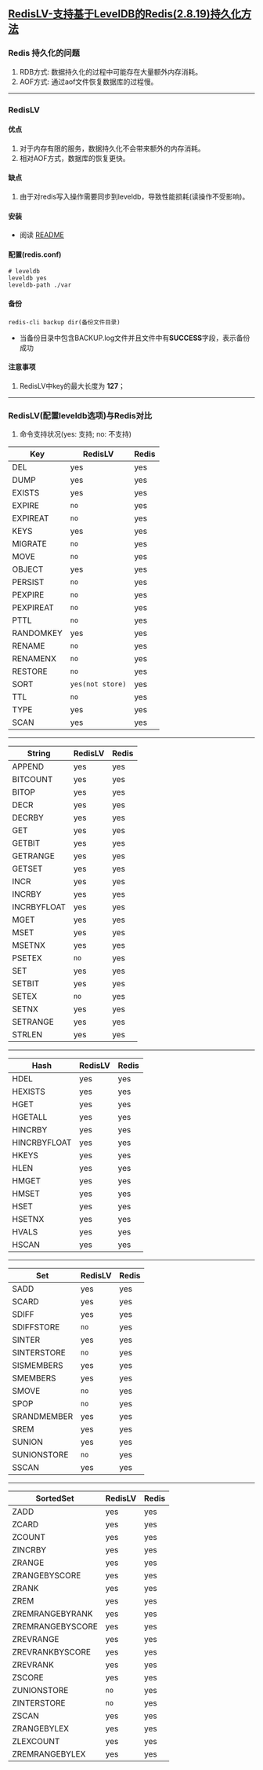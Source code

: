 [RedisLV-支持基于LevelDB的Redis(2.8.19)持久化方法](https://github.com/ivanabc/RedisLV)
---

### Redis 持久化的问题
1. RDB方式: 数据持久化的过程中可能存在大量额外内存消耗。
2. AOF方式: 通过aof文件恢复数据库的过程慢。

---
### RedisLV 

#### 优点
1. 对于内存有限的服务，数据持久化不会带来额外的内存消耗。
2. 相对AOF方式，数据库的恢复更快。

#### 缺点

1. 由于对redis写入操作需要同步到leveldb，导致性能损耗(读操作不受影响)。

#### 安装
* 阅读 [README](README)

#### 配置(redis.conf)
~~~
# leveldb 
leveldb yes
leveldb-path ./var 
~~~

#### 备份
```
redis-cli backup dir(备份文件目录)
```
* 当备份目录中包含BACKUP.log文件并且文件中有**SUCCESS**字段，表示备份成功

#### 注意事项
1. RedisLV中key的最大长度为 **127**；

---
### RedisLV(配置leveldb选项)与Redis对比

1. 命令支持状况(yes: 支持; no: 不支持)


| Key         |  RedisLV       | Redis        |
|-------------|----------------| -------------|
| DEL         |       yes      |      yes     |
| DUMP        |       yes      |      yes     |
| EXISTS      |       yes      |      yes     |
| EXPIRE      |       `no`     |      yes     |
| EXPIREAT    |       `no`     |      yes     |
| KEYS        |       yes      |      yes     |
| MIGRATE     |       `no`     |      yes     |
| MOVE        |       `no`     |      yes     |
| OBJECT      |       yes      |      yes     |
| PERSIST     |       `no`     |      yes     |
| PEXPIRE     |       `no`     |      yes     |
| PEXPIREAT   |       `no`     |      yes     |
| PTTL        |       `no`     |      yes     |
| RANDOMKEY   |       yes      |      yes     |
| RENAME      |       `no`     |      yes     |
| RENAMENX    |       `no`     |      yes     |
| RESTORE     |       `no`     |      yes     |
| SORT        |`yes(not store)`|      yes     |
| TTL         |       `no`     |      yes     |
| TYPE        |       yes      |      yes     |
| SCAN        |       yes      |      yes     |

---

| String      | RedisLV        | Redis        |
|-------------|----------------|--------------|
| APPEND      |       yes      |      yes     |
| BITCOUNT    |       yes      |      yes     |
| BITOP       |       yes      |      yes     |
| DECR        |       yes      |      yes     |
| DECRBY      |       yes      |      yes     |
| GET	        |       yes      |      yes     |
| GETBIT      |       yes      |      yes     |
| GETRANGE    |       yes      |      yes     |
| GETSET      |       yes      |      yes     |
| INCR        |       yes      |      yes     |
| INCRBY      |       yes      |      yes     |
| INCRBYFLOAT |       yes      |      yes     |
| MGET        |       yes      |      yes     |
| MSET        |       yes      |      yes     |
| MSETNX      |       yes      |      yes     |
| PSETEX      |       `no`     |      yes     |
| SET         |       yes      |      yes     |
| SETBIT      |       yes      |      yes     |
| SETEX       |       `no`     |      yes     |
| SETNX       |       yes      |      yes     |
| SETRANGE    |       yes      |      yes     |
| STRLEN      |       yes      |      yes     |

---

| Hash        | RedisLV        | Redis        |
|-------------|----------------|--------------|
| HDEL        |       yes      |      yes     | 
| HEXISTS     |       yes      |      yes     |
| HGET        |       yes      |      yes     |
| HGETALL     |       yes      |      yes     |
| HINCRBY     |       yes      |      yes     |
| HINCRBYFLOAT|       yes      |      yes     |
| HKEYS       |       yes      |      yes     |
| HLEN        |       yes      |      yes     |
| HMGET       |       yes      |      yes     |
| HMSET       |       yes      |      yes     |
| HSET        |       yes      |      yes     |
| HSETNX      |       yes      |      yes     |
| HVALS       |       yes      |      yes     |
| HSCAN       |       yes      |      yes     |

---

| Set         |   RedisLV      | Redis        |
|-------------|----------------|--------------|
| SADD        |       yes      |      yes     |
| SCARD       |       yes      |      yes     |
| SDIFF       |       yes      |      yes     |
| SDIFFSTORE  |       `no`     |      yes     |
| SINTER      |       yes      |      yes     |
| SINTERSTORE |       `no`     |      yes     |
| SISMEMBERS  |       yes      |      yes     |
| SMEMBERS    |       yes      |      yes     |
| SMOVE       |       `no`     |      yes     |
| SPOP        |       `no`     |      yes     |
| SRANDMEMBER |       yes      |      yes     |
| SREM        |       yes      |      yes     |
| SUNION      |       yes      |      yes     |
| SUNIONSTORE |       `no`     |      yes     |
| SSCAN       |       yes      |      yes     |

---

| SortedSet       | RedisLV      | Redis        |
|-----------------|--------------|--------------|
| ZADD            |       yes    |      yes     |
| ZCARD           |       yes    |      yes     |
| ZCOUNT          |       yes    |      yes     |
| ZINCRBY         |       yes    |      yes     |
| ZRANGE          |       yes    |      yes     |
| ZRANGEBYSCORE   |       yes    |      yes     |
| ZRANK           |       yes    |      yes     |
| ZREM            |       yes    |      yes     |
| ZREMRANGEBYRANK |       yes    |      yes     |  
| ZREMRANGEBYSCORE|       yes    |      yes     |
| ZREVRANGE       |       yes    |      yes     |
| ZREVRANKBYSCORE |       yes    |      yes     |
| ZREVRANK        |       yes    |      yes     |
| ZSCORE          |       yes    |      yes     |
| ZUNIONSTORE     |       `no`   |      yes     |
| ZINTERSTORE     |       `no`   |      yes     |
| ZSCAN           |       yes    |      yes     |
| ZRANGEBYLEX     |       yes    |      yes     |
| ZLEXCOUNT       |       yes    |      yes     |
| ZREMRANGEBYLEX  |       yes    |      yes     |  
